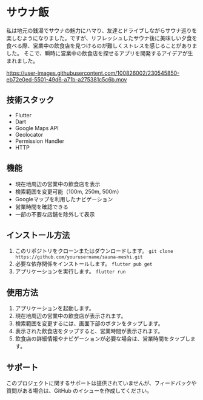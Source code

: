 # サウナ飯

私は地元の銭湯でサウナの魅力にハマり、友達とドライブしながらサウナ巡りを楽しむようになりました。ですが、リフレッシュしたサウナ後に美味しい夕食を食べる際、営業中の飲食店を見つけるのが難しくストレスを感じることがありました。
そこで、瞬時に営業中の飲食店を探せるアプリを開発するアイデアが生まれました。

https://user-images.githubusercontent.com/100826002/230545850-eb72e0ed-5501-49d6-a71b-a275381c5c6b.mov

## 技術スタック

- Flutter
- Dart
- Google Maps API
- Geolocator
- Permission Handler
- HTTP

## 機能

- 現在地周辺の営業中の飲食店を表示
- 検索範囲を変更可能（100m, 250m, 500m）
- Googleマップを利用したナビゲーション
- 営業時間を確認できる
- 一部の不要な店舗を除外して表示

## インストール方法

1. このリポジトリをクローンまたはダウンロードします。
```git clone https://github.com/yourusername/sauna-meshi.git```
2. 必要な依存関係をインストールします。
```flutter pub get```
3. アプリケーションを実行します。
```flutter run```


## 使用方法

1. アプリケーションを起動します。
2. 現在地周辺の営業中の飲食店が表示されます。
3. 検索範囲を変更するには、画面下部のボタンをタップします。
4. 表示された飲食店をタップすると、営業時間が表示されます。
5. 飲食店の詳細情報やナビゲーションが必要な場合は、営業時間をタップします。

## サポート

このプロジェクトに関するサポートは提供されていませんが、フィードバックや質問がある場合は、GitHub のイシューを作成してください。

